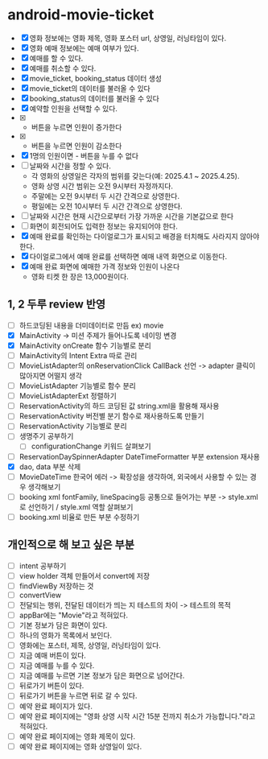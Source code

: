 # android-movie-ticket

- [X] 영화 정보에는 영화 제목, 영화 포스터 url, 상영일, 러닝타임이 있다.
- [X] 영화 예매 정보에는 예매 여부가 있다.
- [X] 예매를 할 수 있다.
- [x] 예매를 취소할 수 있다.
- [x] movie_ticket, booking_status 데이터 생성
- [x] movie_ticket의 데이터를 불러올 수 있다
- [x] booking_status의 데이터를 불러올 수 있다
- [x] 예약할 인원을 선택할 수 있다.
- [x] + 버튼을 누르면 인원이 증가한다
- [x] - 버튼을 누르면 인원이 감소한다
- [X] 1명의 인원이면 - 버튼을 누를 수 없다
- [ ] 날짜와 시간을 정할 수 있다.
  - 각 영화의 상영일은 각자의 범위를 갖는다(예: 2025.4.1 ~ 2025.4.25).
  - 영화 상영 시간 범위는 오전 9시부터 자정까지다.
  - 주말에는 오전 9시부터 두 시간 간격으로 상영한다.
  - 평일에는 오전 10시부터 두 시간 간격으로 상영한다.
- [ ] 날짜와 시간은 현재 시간으로부터 가장 가까운 시간을 기본값으로 한다
- [ ] 화면이 회전되어도 입력한 정보는 유지되어야 한다.
- [X] 예매 완료를 확인하는 다이얼로그가 표시되고 배경을 터치해도 사라지지 않아야 한다.
- [X] 다이얼로그에서 예매 완료를 선택하면 예매 내역 화면으로 이동한다.
- [x] 예매 완료 화면에 예매한 가격 정보와 인원이 나온다
  - 영화 티켓 한 장은 13,000원이다.

## 1, 2 두루 review 반영
- [ ] 하드코딩된 내용을 더미데이터로 만듬 ex) movie
- [X] MainActivity -> 미션 주제가 들어나도록 네이밍 변경
- [X] MainActivity onCreate 함수 기능별로 분리
- [ ] MainActivity의 Intent Extra 따로 관리
- [ ] MovieListAdapter의 onReservationClick CallBack 선언 -> adapter 클릭이 많아지면 어떨지 생각
- [ ] MovieListAdapter 기능별로 함수 분리
- [ ] MovieListAdapterExt 정렬하기
- [ ] ReservationActivity의 하드 코딩된 값 string.xml을 활용해 재사용
- [ ] ReservationActivity 버전별 분기 함수로 재사용하도록 만들기
- [ ] ReservationActivity 기능별로 분리
- [ ] 생명주기 공부하기
  - [ ] configurationChange 키워드 살펴보기
- [ ] ReservationDaySpinnerAdapter DateTimeFormatter 부분 extension 재사용
- [X] dao, data 부분 삭제
- [ ] MovieDateTime 한국어 에러 -> 확장성을 생각하여, 외국에서 사용할 수 있는 경우 생각해보기
- [ ] booking xml fontFamily, lineSpacing등 공통으로 들어가는 부분 -> style.xml로 선언하기 / style.xml 역할 살펴보기
- [ ] booking.xml 비율로 만든 부분 수정하기

## 개인적으로 해 보고 싶은 부분
- [ ] intent 공부하기
- [ ] view holder 객체 만들어서 convert에 저장
- [ ] findViewBy 저장하는 것
- [ ] convertView
- [ ] 전달되는 행위, 전달된 데이터가 띄는 지 테스트의 차이 -> 테스트의 목적
- [ ] appBar에는 "Movie"라고 적혀있다.
- [ ] 기본 정보가 담은 화면이 있다.
- [ ] 하나의 영화가 목록에서 보인다.
- [ ] 영화에는 포스터, 제목, 상영일, 러닝타임이 있다.
- [ ] 지금 예매 버튼이 있다.
- [ ] 지금 예매를 누를 수 있다.
- [ ] 지금 예매를 누르면 기본 정보가 담은 화면으로 넘어간다.
- [ ] 뒤로가기 버튼이 있다.
- [ ] 뒤로가기 버튼을 누르면 뒤로 갈 수 있다.
- [ ] 예약 완료 페이지가 있다.
- [ ] 예약 완료 페이지에는 "영화 상영 시작 시간 15분 전까지 취소가 가능합니다."라고 적혀있다.
- [ ] 예약 완료 페이지에는 영화 제목이 있다.
- [ ] 예약 완료 페이지에는 영화 상영일이 있다.
